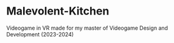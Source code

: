 # Malevolent-Kitchen
Videogame in VR made for my master of Videogame Design and Development (2023-2024)

